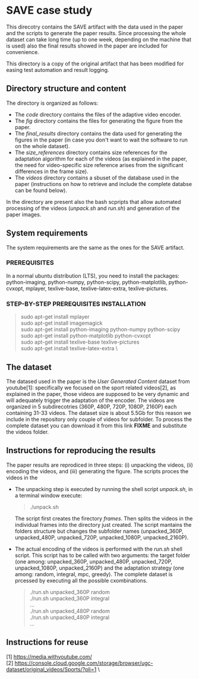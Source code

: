 # SAVE case study 
This direcotry contains the SAVE artifact with the data used in the paper and the scripts to generate the paper results. Since processing the whole dataset can take long time (up to one week, depending on the machine that is used) also the final results showed in the paper are included for convenience.

This directory is a copy of the original artifact that has been modified for easing test automation and result logging.

## Directory structure and content
The directory is organized as follows:
  * The *code* directory contains the files of the adaptive video encoder.
  * The *fig* directory contains the files for generating the figure from the paper.
  * The *final_results* directory contains the data used for generating the figures in the paper (in case you don't want to wait the software to run on the whole dataset).
  * The *size_references* directory contains size references for the adaptation algorithm for each of the videos (as explained in the paper, the need for video-specific size reference arises from the significant differences in the frame size).
  * The *videos* directory contains a sbuset of the database used in the paper (instructions on how to retrieve and include the complete databse can be found below).
  
In the directory are present also the bash scpripts that allow automated processing of the videos (*unpack.sh* and *run.sh*) and generation of the paper images.

## System requirements
The system requirements are the same as the ones for the SAVE artifact.

### PREREQUISITES
In a normal ubuntu distribution (LTS), you need to install the packages:
python-imaging, python-numpy, python-scipy, python-matplotlib, python-cvxopt, mplayer, texlive-base, texlive-latex-extra, texlive-pictures.

### STEP-BY-STEP PREREQUISITES INSTALLATION
 > sudo apt-get install mplayer \
 > sudo apt-get install imagemagick \
 > sudo apt-get install python-imaging python-numpy python-scipy \
 > sudo apt-get install python-matplotlib python-cvxopt \
 > sudo apt-get install texlive-base texlive-pictures \
 > sudo apt-get install texlive-latex-extra \

## The dataset
The datased used in the paper is the *User Generated Content* dataset from youtube[1]: specifically we focused on the sport related videos[2], as explained in the paper, those videos are supposed to be very dynamic and will adequately trigger the adaptation of the encoder. The videos are organized in 5 subdirecotries (360P, 480P, 720P, 1080P, 2160P) each containing 31-33 videos. The dataset size is about 5.5Gb for this reason we include in the repository only couple of videos for subfolder. To process the complete dataset you can download it from this link **FIXME** and substitute the videos folder.

## Instructions for reproducing the results
The paper results are reprodiced in three steps: (i) unpacking the videos, (ii) encoding the videos, and (iii) generating the figure. The scripts proces the videos in the 

  * The unpacking step is executed by running the shell script *unpack.sh*, in a terminal window execute:
    > ./unpack.sh 
    
    The script first creates the firectory *frames*. Then splits the videos in the individual frames into the directory just created. The script mantains the folders structure but changes the subfolder names (unpacked_360P, unpacked_480P, unpacked_720P, unpacked_1080P, unpacked_2160P).
    
  * The actual encoding of the videos is performed with the *run.sh* shell script. This script has to be called with two arguments: the target folder (one among: unpacked_360P, unpacked_480P, unpacked_720P, unpacked_1080P, unpacked_2160P) and the adaptation strategy (one among: random, integral, mpc, greedy). The complete dataset is prcessed by executing all the possible cxombinations.
    > ./run.sh unpacked_360P random \
    > ./run.sh unpacked_360P integral \
    > ... \
    > ./run.sh unpacked_480P random \
    > ./run.sh unpacked_480P integral \
    > ... 
    

## Instructions for reuse




[1] https://media.withyoutube.com/ \
[2] https://console.cloud.google.com/storage/browser/ugc-dataset/original_videos/Sports/?pli=1 \
